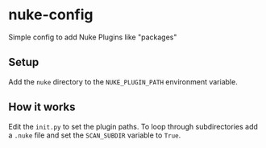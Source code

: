# nuke-config
Simple config to add Nuke Plugins like "packages"

## Setup
Add the `nuke` directory to the `NUKE_PLUGIN_PATH` environment variable.

## How it works
Edit the `init.py` to set the plugin paths.
To loop through subdirectories add a `.nuke` file and set the `SCAN_SUBDIR` variable to `True`.


